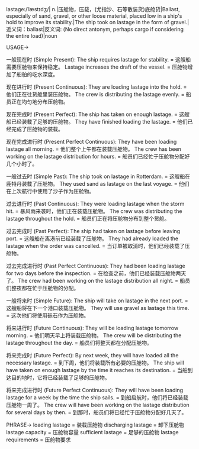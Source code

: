 lastage:/ˈlæstɪdʒ/| n.|压舱物，压载，(尤指沙、石等散装货)底舱货|Ballast, especially of sand, gravel, or other loose material, placed low in a ship's hold to improve its stability.|The ship took on lastage in the form of gravel.|近义词：ballast|反义词: (No direct antonym, perhaps cargo if considering the entire load)|noun


USAGE->

一般现在时 (Simple Present):
The ship requires lastage for stability. = 这艘船需要压舱物来保持稳定。
Lastage increases the draft of the vessel. = 压舱物增加了船舶的吃水深度。


现在进行时 (Present Continuous):
They are loading lastage into the hold. = 他们正在往货舱里装压舱物。
The crew is distributing the lastage evenly. = 船员正在均匀地分布压舱物。


现在完成时 (Present Perfect):
The ship has taken on enough lastage. = 这艘船已经装载了足够的压舱物。
They have finished loading the lastage. = 他们已经完成了压舱物的装载。


现在完成进行时 (Present Perfect Continuous):
They have been loading lastage all morning. = 他们整个上午都在装载压舱物。
The crew has been working on the lastage distribution for hours. = 船员们已经忙于压舱物分配好几个小时了。


一般过去时 (Simple Past):
The ship took on lastage in Rotterdam. = 这艘船在鹿特丹装载了压舱物。
They used sand as lastage on the last voyage. = 他们在上次航行中使用了沙子作为压舱物。


过去进行时 (Past Continuous):
They were loading lastage when the storm hit. = 暴风雨来袭时，他们正在装载压舱物。
The crew was distributing the lastage throughout the hold. = 船员们正在将压舱物分布到整个货舱。


过去完成时 (Past Perfect):
The ship had taken on lastage before leaving port. = 这艘船在离港前已经装载了压舱物。
They had already loaded the lastage when the order was cancelled. = 当订单被取消时，他们已经装载了压舱物。


过去完成进行时 (Past Perfect Continuous):
They had been loading lastage for two days before the inspection. = 在检查之前，他们已经装载压舱物两天了。
The crew had been working on the lastage distribution all night. = 船员们整夜都在忙于压舱物的分配。


一般将来时 (Simple Future):
The ship will take on lastage in the next port. = 这艘船将在下一个港口装载压舱物。
They will use gravel as lastage this time. = 这次他们将使用砾石作为压舱物。


将来进行时 (Future Continuous):
They will be loading lastage tomorrow morning. = 他们明天早上将装载压舱物。
The crew will be distributing the lastage throughout the day. = 船员们将整天都在分配压舱物。


将来完成时 (Future Perfect):
By next week, they will have loaded all the necessary lastage. = 到下周，他们将装载所有必要的压舱物。
The ship will have taken on enough lastage by the time it reaches its destination. = 当船到达目的地时，它将已经装载了足够的压舱物。


将来完成进行时 (Future Perfect Continuous):
They will have been loading lastage for a week by the time the ship sails. = 到船启航时，他们将已经装载压舱物一周了。
The crew will have been working on the lastage distribution for several days by then. = 到那时，船员们将已经忙于压舱物分配好几天了。


PHRASE->
loading lastage = 装载压舱物
discharging lastage = 卸下压舱物
lastage capacity = 压舱物容量
sufficient lastage = 足够的压舱物
lastage requirements = 压舱物要求
